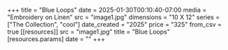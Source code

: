 +++
title = "Blue Loops"
date = 2025-01-30T00:10:40-07:00
media = "Embroidery on Linen"
src = "image1.jpg"
dimensions = "10 X 12"
series = ["The Collection", "cool"]
date_created = "2025"
price = "325"
from_csv = true
[[resources]]
  src = "image1.jpg"
  title = "Blue Loops"
  [resources.params]
  date = ""
+++